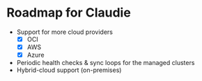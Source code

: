 # Roadmap for Claudie

- Support for more cloud providers
  - [x] OCI
  - [x] AWS
  - [x] Azure
- Periodic health checks & sync loops for the managed clusters
- Hybrid-cloud support (on-premises)
